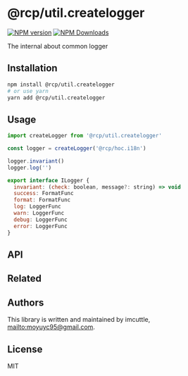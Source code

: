 # @rcp/util.createlogger

[![NPM version](https://img.shields.io/npm/v/@rcp/util.createlogger.svg?style=flat-square)](https://www.npmjs.com/package/@rcp/util.createlogger)
[![NPM Downloads](https://img.shields.io/npm/dm/@rcp/util.createlogger.svg?style=flat-square&maxAge=43200)](https://www.npmjs.com/package/@rcp/util.createlogger)

The internal about common logger

## Installation

```bash
npm install @rcp/util.createlogger
# or use yarn
yarn add @rcp/util.createlogger
```

## Usage

```javascript
import createLogger from '@rcp/util.createlogger'

const logger = createLogger('@rcp/hoc.i18n')

logger.invariant()
logger.log('')

export interface ILogger {
  invariant: (check: boolean, message?: string) => void
  success: FormatFunc
  format: FormatFunc
  log: LoggerFunc
  warn: LoggerFunc
  debug: LoggerFunc
  error: LoggerFunc
}
```

## API

## Related

## Authors

This library is written and maintained by imcuttle, <mailto:moyuyc95@gmail.com>.

## License

MIT
